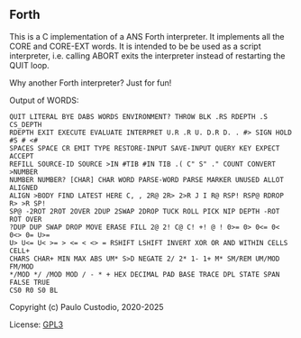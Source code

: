 Forth
-----

This is a C implementation of a ANS Forth interpreter. It implements all the 
CORE and CORE-EXT words. It is intended to be be used as a script interpreter, 
i.e. calling ABORT exits the interpreter instead of restarting the QUIT loop.

Why another Forth interpreter? Just for fun!

Output of WORDS:
```
QUIT LITERAL BYE DABS WORDS ENVIRONMENT? THROW BLK .RS RDEPTH .S CS_DEPTH
RDEPTH EXIT EXECUTE EVALUATE INTERPRET U.R .R U. D.R D. . #> SIGN HOLD #S # <#
SPACES SPACE CR EMIT TYPE RESTORE-INPUT SAVE-INPUT QUERY KEY EXPECT ACCEPT
REFILL SOURCE-ID SOURCE >IN #TIB #IN TIB .( C" S" ." COUNT CONVERT >NUMBER
NUMBER NUMBER? [CHAR] CHAR WORD PARSE-WORD PARSE MARKER UNUSED ALLOT ALIGNED
ALIGN >BODY FIND LATEST HERE C, , 2R@ 2R> 2>R J I R@ RSP! RSP@ RDROP R> >R SP!
SP@ -2ROT 2ROT 2OVER 2DUP 2SWAP 2DROP TUCK ROLL PICK NIP DEPTH -ROT ROT OVER
?DUP DUP SWAP DROP MOVE ERASE FILL 2@ 2! C@ C! +! @ ! 0>= 0> 0<= 0< 0<> 0= U>=
U> U<= U< >= > <= < <> = RSHIFT LSHIFT INVERT XOR OR AND WITHIN CELLS CELL+
CHARS CHAR+ MIN MAX ABS UM* S>D NEGATE 2/ 2* 1- 1+ M* SM/REM UM/MOD FM/MOD
*/MOD */ /MOD MOD / - * + HEX DECIMAL PAD BASE TRACE DPL STATE SPAN FALSE TRUE
CS0 R0 S0 BL

```

Copyright (c) Paulo Custodio, 2020-2025

License: [GPL3](https://www.gnu.org/licenses/gpl-3.0.html) 
